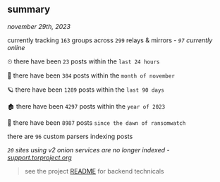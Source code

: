 
## summary
_november 29th, 2023_

currently tracking `163` groups across `299` relays & mirrors - _`97` currently online_

⏲ there have been `23` posts within the `last 24 hours`

🦈 there have been `384` posts within the `month of november`

🪐 there have been `1289` posts within the `last 90 days`

🏚 there have been `4297` posts within the `year of 2023`

🦕 there have been `8987` posts `since the dawn of ransomwatch`

there are `96` custom parsers indexing posts

_`20` sites using v2 onion services are no longer indexed - [support.torproject.org](https://support.torproject.org/onionservices/v2-deprecation/)_

> see the project [README](https://github.com/joshhighet/ransomwatch#ransomwatch--) for backend technicals
